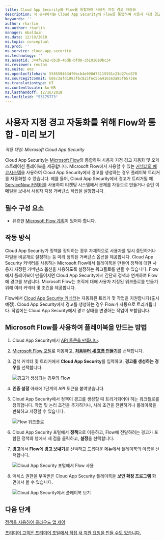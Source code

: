 ```yaml
---
title: Cloud App Security와 Flow를 통합하여 사용자 지정 경고 자동화
description: 이 문서에서는 Cloud App Security와 Flow를 통합하여 사용자 지정 경고를 자동화하는 방법에 대한 정보를 제공합니다.
keywords: ''
author: rkarlin
ms.author: rkarlin
manager: mbaldwin
ms.date: 12/10/2018
ms.topic: conceptual
ms.prod: ''
ms.service: cloud-app-security
ms.technology: ''
ms.assetid: 344f92e2-6b3b-46db-bfd0-3b1016e0bc34
ms.reviewer: reutam
ms.suite: ems
ms.openlocfilehash: 558559463df0bcb4e008d75115501c23d27cd878
ms.sourcegitcommit: b86c3afd1093fbc825fec5ba4103e3a95f65758e
ms.translationtype: HT
ms.contentlocale: ko-KR
ms.lasthandoff: 12/10/2018
ms.locfileid: "53175773"
---
```

# <a name="integrate-with-flow-for-custom-alert-automation---preview"></a>사용자 지정 경고 자동화를 위해 Flow와 통합 - 미리 보기

*적용 대상: Microsoft Cloud App Security*

Cloud App Security는 [Microsoft Flow](https://docs.microsoft.com/flow/getting-started)와 통합하여 사용자 지정 경고 자동화 및 오케스트레이션 플레이북을 제공합니다. Microsoft Flow에서 사용할 수 있는 [커넥터의 에코시스템](https://docs.microsoft.com/connectors/)을 사용하여 Cloud App Security에서 경고를 생성하는 경우 플레이북 트리거를 자동화할 수 있습니다. 예를 들어, Cloud App Security에서 경고가 트리거될 때 [ServiceNow 커넥터](https://docs.microsoft.com/connectors/service-now/)를 사용하여 티켓팅 시스템에서 문제를 자동으로 만들거나 승인 이메일을 보내서 사용자 지정 거버넌스 작업을 실행합니다.  

## <a name="prerequisites"></a>필수 구성 요소 

 - 유효한 [Microsoft Flow 계획](https://flow.microsoft.com/en-us/pricing)이 있어야 합니다.

## <a name="how-it-works"></a>작동 방식

Cloud App Security가 정책을 정의하는 경우 자체적으로 사용자를 일시 중단하거나 파일을 비공개로 설정하는 등 미리 정의된 거버넌스 옵션을 제공합니다. Cloud App Security 커넥터를 사용하는 Microsoft Flow에서 플레이북을 만들어 정책에 대한 사용자 지정된 거버넌스 옵션을 사용하도록 설정하는 워크플로를 만들 수 있습니다. Flow에서 플레이북이 만들어지면 Cloud App Security에서 간단히 정책과 연계하여 Flow에 경고를 보냅니다. Microsoft Flow는 조직에 대해 사용자 지정된 워크플로를 만들기 위해 여러 커넥터 및 조건을 제공합니다. 

Flow에서 [Cloud App Security 커넥터](https://docs.microsoft.com/connectors/cloudappsecurity/#/providers/microsoft.powerapps/apis/shared_cloudappsecurity/apioperations/mcas_on_alert_generated)는 자동화된 트리거 및 작업을 지원합니다(출시 예정). Cloud App Security에서 경고를 생성하는 경우 Flow가 자동으로 트리거됩니다. 작업에는 Cloud App Security에서 경고 상태를 변경하는 작업이 포함됩니다. 

## <a name="how-to-create-playbooks-with-microsoft-flow"></a>Microsoft Flow를 사용하여 플레이북을 만드는 방법

1. Cloud App Security에서 [API 토큰을 만듭니다](api-tokens.md). 

2. [Microsoft Flow 포털](https://flow.microsoft.com)로 이동하고, [**처음부터 새 흐름 만들기**](https://docs.microsoft.com/flow/get-started-logic-flow)를 선택합니다. 

3. 검색 커넥터 및 트리거에서 **Cloud App Security**를 입력하고, **경고를 생성하는 경우**를 선택합니다.

   ![경고가 생성되는 경우의 Flow](./media/flow-when-alert.png)

4. **인증 설정** 아래에 1단계의 API 토큰을 붙여넣습니다. 

5. Cloud App Security에서 정책이 경고를 생성할 때 트리거되어야 하는 워크플로를 정의합니다. 작업 및 논리 조건을 추가하거나, 사례 조건을 전환하거나 플레이북을 반복하고 저장할 수 있습니다. 

   ![Flow 워크플로](./media/flow-workflow.png)

6. Cloud App Security 포털에서 **정책**으로 이동하고, Flow에 전달하려는 경고가 포함된 정책의 행에서 세 점을 클릭하고, **설정**을 선택합니다. 
7. **경고**에서 **Flow에 경고 보내기**를 선택하고 드롭다운 메뉴에서 플레이북의 이름을 선택합니다.  

   ![Cloud App Security 포털에서 Flow 사용](./media/flow-mcas-config.png)

8. 액세스 권한을 부여받은 Cloud App Security 플레이북을 **보안 확장 프로그램** 화면에서 볼 수 있습니다. 

  
   ![Cloud App Security에서 플레이북 보기](./media/flow-extensions.png)
 
 

## <a name="next-steps"></a>다음 단계 
[정책을 사용하여 클라우드 앱 제어](control-cloud-apps-with-policies.md)   

[프리미어 고객은 프리미어 포털에서 직접 새 지원 요청을 만들 수도 있습니다.](https://premier.microsoft.com/)  
  
